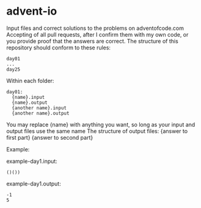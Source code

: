 # advent-io
Input files and correct solutions to the problems on adventofcode.com
Accepting of all pull requests, after I confirm them with my own code, or you provide proof that the answers are correct.
The structure of this repository should conform to these rules:
```
day01
...
day25
```
Within each folder:
```
day01:
  {name}.input
  {name}.output
  {another name}.input
  {another name}.output
```
  You may replace {name} with anything you want, so long as your input and output files use the same name
The structure of output files:
{answer to first part}
{answer to second part}

Example:

example-day1.input:
```
()())
```
example-day1.output:
```
-1
5
```
